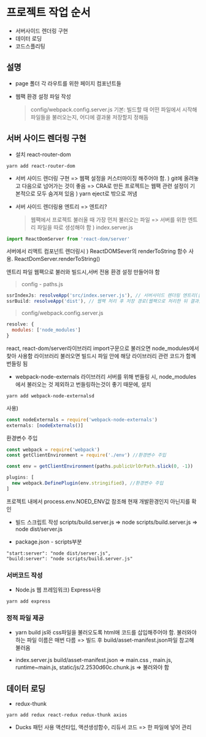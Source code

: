 # 프로젝트 작업 순서

- 서버사이드 렌더링 구현
- 데이터 로딩
- 코드스플리팅

## 설명

- page 폴더
  각 라우트를 위한 페이지 컴포넌트들

- 웹팩 환경 설정 파일 작성
  > config/webpack.config.server.js
  > 기본: 빌드할 때 어떤 파일에서 시작해 파일들을 불러오는지, 어디에 결과물 저장할지 정해둠

## 서버 사이드 렌더링 구현

- 설치 react-router-dom

```
yarn add react-router-dom
```

- 서버 사이드 렌더링 구현
  => 웹팩 설정을 커스터마이징 해주어야 함. ) git에 올려놓고 다음으로 넘어가는 것이 좋음
  => CRA로 만든 프로젝트는 웹팩 관련 설정이 기본적으로 모두 숨겨져 있음 ) yarn eject로 밖으로 꺼냄

- 서버 사이드 렌더링용 엔트리
  => 엔트리?
  > 웹팩에서 프로젝트 불러올 때 가장 먼저 불러오는 파일
  > => 서버를 위한 엔트리 파일을 따로 생성해야 함 ) index.server.js

```javascript
import ReactDomServer from 'react-dom/server'
```

서버에서 리액트 컴포넌트 렌더링시 ) ReactDOMSever의 renderToString 함수 사용.
ReactDomServer.renderToString()

엔트리 파일 웹팩으로 불러와 빌드시,서버 전용 환경 설정 만들어야 함

> config - paths.js

```javascript
ssrIndexJs: resolveApp('src/index.server.js'), // 서버사이드 렌더링 엔트리(불러올 파일 경로)
ssrBuild: resolveApp('dist'), // 웹팩 처리 후 저장 경로(웹팩으로 처리한 뒤 결과물 저장할 경로)
```

> config/webpack.config.server.js

```javascript
resolve: {
  modules: ['node_modules']
}
```

react, react-dom/server라이브러리 import구문으로 불러오면 node_modules에서 찾아 사용함
라이브러리 불러오면 빌드시 파일 안에 해당 라이브러리 관련 코드가 함께 번들링 됨

- webpack-node-externals 라이브러리
  서버를 위해 번들링 시, node_modules에서 불러오는 것 제외하고 번들링하는것이 좋기 때문에, 설치

```
yarn add webpack-node-externalsd
```

사용)

```javascript
const nodeExternals = require('webpack-node-externals')
externals: [nodeExternals()]
```

환경변수 주입

```javascript
const webpack = require('webpack')
const getClientEnvironment = require('./env') //환경변수 주입

const env = getClientEnvironment(paths.publicUrlOrPath.slick(0, -1))

plugins: [
  new webpack.DefinePlugin(env.stringified), //환경변수 주입
]
```

프로젝트 내에서 process.env.NOED_ENV값 참조해 현재 개발환경인지 아닌지를 확인

- 빌드 스크립트 작성
  scripts/build.server.js
  => node scripts/build.server.js
  => node dist/server.js

- package.json - scripts부분

```
"start:server": "node dist/server.js",
"build:server": "node scripts/build.server.js"
```

### 서버코드 작성

- Node.js 웹 프레임워크) Express사용

```
yarn add express
```

### 정적 파일 제공

- yarn build
  js와 css파일을 불러오도록 html애 코드를 삽입해주어야 함.
  불러와야하는 파일 이름은 매번 다름 => 빌드 후 build/asset-manifest.json파일 참고해 불러옴

- index.server.js
  build/asset-manifest.json
  => main.css , main.js, runtime~main.js, static/js/2.2530d60c.chunk.js
  => 불러와야 함

## 데이터 로딩

- redux-thunk

```
yarn add redux react-redux redux-thunk axios
```

- Ducks 패턴 사용
  액션타입, 액션생성함수, 리듀서 코드 => 한 파일에 넣어 관리
